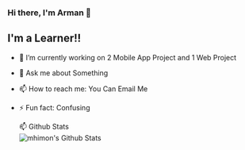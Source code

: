 ### Hi there, I'm Arman 👋


## I'm a Learner!!

- 🔭 I’m currently working on 2 Mobile App Project and 1 Web Project
<!-- - 👯 I’m looking to collaborate on ... 
- 🤔 I’m looking for help with ... -->
- 💬 Ask me about Something
- 📫 How to reach me: You Can Email Me
- ⚡ Fun fact: Confusing



  <summary>📫 Github Stats</summary>

  
  <img align="left" alt="mhimon's Github Stats" src="https://github-readme-stats.vercel.app/api?username=armankt&show_icons=true&theme=radical" />

